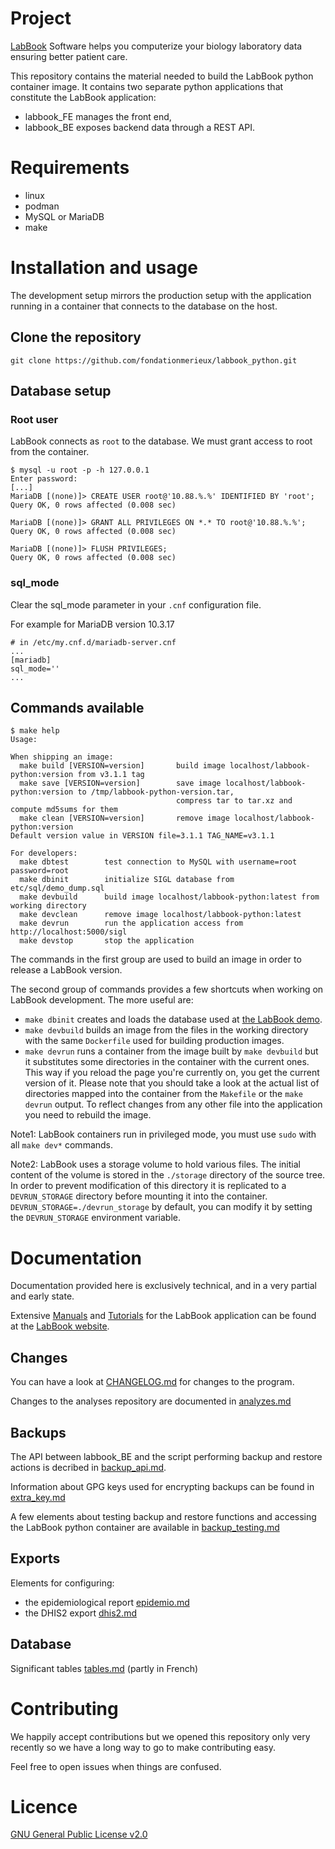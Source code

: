 # Project

[LabBook](https://www.lab-book.org/en/) Software helps you computerize your biology laboratory data ensuring better patient care.

This repository contains the material needed to build the LabBook python container image.
It contains two separate python applications that constitute the LabBook application:

- labbook_FE manages the front end,
- labbook_BE exposes backend data through a REST API.

# Requirements

- linux
- podman
- MySQL or MariaDB
- make

# Installation and usage

The development setup mirrors the production setup with the application running in a container that connects to the database on the host.

## Clone the repository

~~~
git clone https://github.com/fondationmerieux/labbook_python.git
~~~

## Database setup

### Root user

LabBook connects as `root` to the database.
We must grant access to root from the container.

~~~
$ mysql -u root -p -h 127.0.0.1
Enter password:
[...]
MariaDB [(none)]> CREATE USER root@'10.88.%.%' IDENTIFIED BY 'root';
Query OK, 0 rows affected (0.008 sec)

MariaDB [(none)]> GRANT ALL PRIVILEGES ON *.* TO root@'10.88.%.%';
Query OK, 0 rows affected (0.008 sec)

MariaDB [(none)]> FLUSH PRIVILEGES;
Query OK, 0 rows affected (0.008 sec)
~~~

### sql_mode

Clear the sql_mode parameter in your `.cnf` configuration file.

For example for MariaDB version 10.3.17

~~~
# in /etc/my.cnf.d/mariadb-server.cnf 
...
[mariadb]
sql_mode=''
...
~~~

## Commands available

~~~
$ make help
Usage:

When shipping an image:
  make build [VERSION=version]       build image localhost/labbook-python:version from v3.1.1 tag
  make save [VERSION=version]        save image localhost/labbook-python:version to /tmp/labbook-python-version.tar,
                                     compress tar to tar.xz and compute md5sums for them
  make clean [VERSION=version]       remove image localhost/labbook-python:version
Default version value in VERSION file=3.1.1 TAG_NAME=v3.1.1

For developers:
  make dbtest        test connection to MySQL with username=root password=root
  make dbinit        initialize SIGL database from etc/sql/demo_dump.sql
  make devbuild      build image localhost/labbook-python:latest from working directory
  make devclean      remove image localhost/labbook-python:latest
  make devrun        run the application access from http://localhost:5000/sigl
  make devstop       stop the application
~~~

The commands in the first group are used to build an image in order to release a LabBook version.

The second group of commands provides a few shortcuts when working on LabBook development.
The more useful are:

- `make dbinit` creates and loads the database used at [the LabBook demo](http://demo.lab-book.org/).
- `make devbuild` builds an image from the files in the working directory with the same `Dockerfile` used for building production images.
- `make devrun` runs a container from the image built by `make devbuild` but it substitutes some directories in the container
 with the current ones. This way if you reload the page you're currently on, you get the current version of it.
 Please note that you should take a look at the actual list of directories mapped into the container from the `Makefile`
 or the `make devrun` output. To reflect changes from any other file into the application you need to rebuild the image.

Note1: LabBook containers run in privileged mode, you must use `sudo` with all `make dev*` commands.

Note2: LabBook uses a storage volume to hold various files.
The initial content of the volume is stored in the `./storage` directory of the source tree.
In order to prevent modification of this directory it is replicated to a `DEVRUN_STORAGE` directory before mounting it into the container.
`DEVRUN_STORAGE=./devrun_storage` by default, you can modify it by setting the `DEVRUN_STORAGE` environment variable.

# Documentation

Documentation provided here is exclusively technical, and in a very partial and early state.

Extensive [Manuals](https://www.lab-book.org/en/resources/?type=user_manual) and [Tutorials](https://www.lab-book.org/en/resources/?type=tutorial)
for the LabBook application can be found at the [LabBook website](https://www.lab-book.org/en/).

## Changes

You can have a look at [CHANGELOG.md](CHANGELOG.md) for changes to the program.

Changes to the analyses repository are documented in [analyzes.md](doc/analyzes.md)

## Backups

The API between labbook_BE and the script performing backup and restore actions is decribed in [backup_api.md](doc/backup_api.md).

Information about GPG keys used for encrypting backups can be found in [extra_key.md](doc/extra_key.md)

A few elements about testing backup and restore functions and accessing the LabBook python container are available in [backup_testing.md](doc/backup_testing.md)

## Exports

Elements for configuring:

- the epidemiological report [epidemio.md](doc/epidemio.md)
- the DHIS2 export [dhis2.md](doc/dhis2.md)

## Database

Significant tables [tables.md](doc/tables.md) (partly in French)

# Contributing

We happily accept contributions but we opened this repository only very recently so we have a long way to go to make contributing easy.

Feel free to open issues when things are confused.

# Licence

[GNU General Public License v2.0](LICENSE.md)
